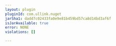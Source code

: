 ```yaml
---
layout: plugin
pluginId: com.ullink.nuget
jarSha1: dadd7c02433fa0e9e81b459bd57ca8d14bd3af6f
isJarAvailable: true
error: NONE
violations: []

---
```

